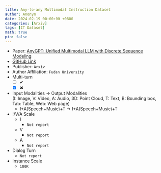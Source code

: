 ```yaml
---
title: Any-to-any Multimodal Instruction Dataset
author: Anonym
date: 2024-02-19 00:00:00 +0800
categories: [Arxiv]
tags: [IT Dataset]
math: true
pin: false
---
```


- Paper: [AnyGPT: Unified Multimodal LLM with Discrete Sequence Modeling](https://arxiv.org/abs/2402.12226)
- [GitHub Link](https://junzhan2000.github.io/AnyGPT.github.io/)
- Publisher: `Arxiv`
- Author Affiliation: `Fudan University`
- Multi-turn
  + [ ] &#x2714;
  + [x] &#x2716;
- Input Modalities $\rightarrow$ Output Modalities <br />(I: Image, V: Video, A: Audio, 3D: Point Cloud, T: Text, B: Bounding box, Tab: Table, Web: Web page)
  + I+A(Speech+Music)+T $\rightarrow$ I+A(Speech+Music)+T
- I/V/A Scale
  + I
    * `Not report`
  + V
    * `Not report`
  + A
    * `Not report`
- Dialog Turn
  + `Not report`
- Instance Scale
  + `180K`
